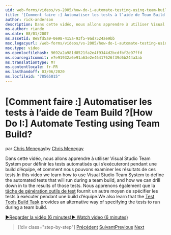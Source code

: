 ```yaml
---
uid: web-forms/videos/vs-2005/how-do-i-automate-testing-using-team-build
title: '[Comment faire :] Automatiser les tests à l’aide de Team Build ? | Microsoft Docs'
author: rick-anderson
description: Dans cette vidéo, nous allons apprendre à utiliser Visual Studio Team System pour définir les tests automatisés qui s’exécuteront pendant une build d’équipe, et comment nous pouvons accéder à...
ms.author: riande
ms.date: 08/01/2007
ms.assetid: 8e8fd5a9-0e98-415a-93f5-9ad7524ae9bb
msc.legacyurl: /web-forms/videos/vs-2005/how-do-i-automate-testing-using-team-build
msc.type: video
ms.openlocfilehash: 9692a2a981d8521fa2e4f9344d2bcdfbf2e97ffd
ms.sourcegitcommit: e7e91932a6e91a63e2e46417626f39d6b244a3ab
ms.translationtype: MT
ms.contentlocale: fr-FR
ms.lasthandoff: 03/06/2020
ms.locfileid: "78565015"
---
```

# <a name="how-do-i-automate-testing-using-team-build"></a><span data-ttu-id="c1397-104">[Comment faire :] Automatiser les tests à l’aide de Team Build ?</span><span class="sxs-lookup"><span data-stu-id="c1397-104">[How Do I:] Automate Testing using Team Build?</span></span>

<span data-ttu-id="c1397-105">par [Chris Menegay](https://twitter.com/CMenegay)</span><span class="sxs-lookup"><span data-stu-id="c1397-105">by [Chris Menegay](https://twitter.com/CMenegay)</span></span>

<span data-ttu-id="c1397-106">Dans cette vidéo, nous allons apprendre à utiliser Visual Studio Team System pour définir les tests automatisés qui s’exécuteront pendant une build d’équipe, et comment nous pouvons examiner les résultats de ces tests.</span><span class="sxs-lookup"><span data-stu-id="c1397-106">In this video we learn how to use Visual Studio Team System to define the automated tests that will run during a team build, and how we can drill down in to the results of those tests.</span></span> <span data-ttu-id="c1397-107">Nous apprenons également que la [tâche de génération outils de test](https://msdn.microsoft.com/vstudio/aa718351.aspx#bttt) fournit un autre moyen de spécifier les tests à exécuter pendant une build d’équipe.</span><span class="sxs-lookup"><span data-stu-id="c1397-107">We also learn that the [Test Tools Build Task](https://msdn.microsoft.com/vstudio/aa718351.aspx#bttt) provides an alternative way of specifying the tests to run during a team build.</span></span>

[<span data-ttu-id="c1397-108">&#9654;Regarder la vidéo (6 minutes)</span><span class="sxs-lookup"><span data-stu-id="c1397-108">&#9654; Watch video (6 minutes)</span></span>](https://channel9.msdn.com/Blogs/ASP-NET-Site-Videos/how-do-i-automate-testing-using-team-build)

> [!div class="step-by-step"]
> <span data-ttu-id="c1397-109">[Précédent](how-do-i-implement-continuous-integration-with-team-foundation.md)
> [Suivant](how-do-i-deploy-a-web-application-during-a-team-build.md)</span><span class="sxs-lookup"><span data-stu-id="c1397-109">[Previous](how-do-i-implement-continuous-integration-with-team-foundation.md)
[Next](how-do-i-deploy-a-web-application-during-a-team-build.md)</span></span>
